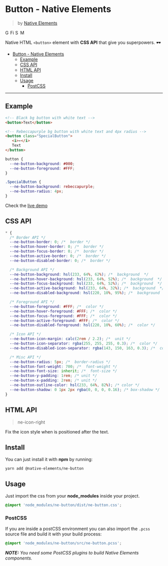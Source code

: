 # Button - Native Elements
> by [Native Elements](https://github.com/equinusocio/native-elements)

<img width="16px" alt="Google Chrome" src="https://goo.gl/U987PH"><img width="16px" alt="Firefox" src="https://goo.gl/vNRYsH"><img width="16px" alt="Safari" src="https://goo.gl/S1vPDZ"><img width="16px" alt="Microsoft Edge" src="https://goo.gl/Xi8Dsz" title="💩">

Native HTML `<button>` element with **CSS API** that give you superpowers. 🕶

<!-- TOC -->

- [Button - Native Elements](#button---native-elements)
  - [Example](#example)
  - [CSS API](#css-api)
  - [HTML API](#html-api)
  - [Install](#install)
  - [Usage](#usage)
    - [PostCSS](#postcss)

<!-- /TOC -->

---

## Example
```html
<!-- Black bg button with white text -->
<button>Text</button>

<!-- Rebeccapurple bg button with white text and 4px radius -->
<button class="SpecialButton">
   <i>←</i>
   Text
</button>
```

```css
button {
  --ne-button-background: #000;
  --ne-button-foreground: #FFF;
}

.SpecialButton {
  --ne-button-background: rebeccapurple;
  --ne-button-radius: 4px;
}
```

Check the [live demo](https://ne-button.stackblitz.io/)


## CSS API

```css
* {
  /* Border API */
  --ne-button-border: 0; /*  border */
  --ne-button-hover-border: 0; /*  border */
  --ne-button-focus-border: 0; /*  border */
  --ne-button-active-border: 0; /*  border */
  --ne-button-disabled-border: 0; /*  border */

  /* Background API */
  --ne-button-background: hsl(233, 64%, 62%); /*  background  */
  --ne-button-hover-background: hsl(233, 64%, 52%); /*  background  */
  --ne-button-focus-background: hsl(233, 64%, 52%); /*  background  */
  --ne-button-active-background: hsl(233, 64%, 32%); /*  background  */
  --ne-button-disabled-background: hsl(220, 10%, 95%); /*  background  */

  /* Foreground API */
  --ne-button-foreground: #FFF; /*  color */
  --ne-button-hover-foreground: #FFF; /*  color */
  --ne-button-focus-foreground: #FFF; /*  color */
  --ne-button-active-foreground: #FFF; /*  color */
  --ne-button-disabled-foreground: hsl(220, 10%, 60%); /*  color */

  /* Icon API */
  --ne-button-icon-margin: calc(2rem / 2.2); /*  unit */
  --ne-button-icon-separator: rgba(255, 255, 255, 0.3); /*  color */
  --ne-button-disabled-icon-separator: rgba(143, 150, 163, 0.3); /*  color */

  /* Misc API */
  --ne-button-radius: 5px; /*  border-radius */
  --ne-button-font-weight: 700; /*  font-weight */
  --ne-button-font-size: inherit; /*  font-size */
  --ne-button-y-padding: 1rem; /* unit */
  --ne-button-x-padding: 2rem; /* unit */
  --ne-button-outline-color: hsl(233, 64%, 82%); /* color */
  --ne-button-shadow: 0 1px 2px rgba(0, 0, 0, 0.16); /* box-shadow */
}
```
## HTML API

> ne-icon-right

Fix the icon style when is positioned after the text.

## Install

You can just install it with **npm** by running:
```
yarn add @native-elements/ne-button
```


## Usage
Just import the css from your **node_modules** inside your project.
```css
@import 'node_modules/ne-button/dist/ne-button.css';
```

### PostCSS
If you are inside a postCSS environment you can also import the `.pcss` source file and build it with your build process:
```css
@import 'node_modules/ne-button/src/ne-button.pcss';
```

_**NOTE:** You need some PostCSS plugins to build Native Elements components._